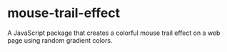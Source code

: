 # mouse-trail-effect
A JavaScript package that creates a colorful mouse trail effect on a web page using random gradient colors.

